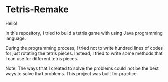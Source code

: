 # Tetris-Remake

Hello!

In this repository, I tried to build a tetris game with using Java programming language.

During the programming process, I tried not to write hundred lines of codes for just 
rotating the tetris pieces. Instead, I tried to write some methods that I can use for 
different tetris pieces.

Note: The ways that I created to solve the problems could not be the best ways to solve 
that problems. This project was built for practice. 
